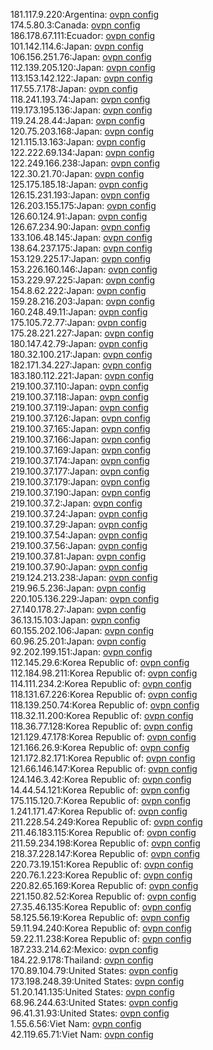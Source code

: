 181.117.9.220:Argentina: [ovpn config](vpn/181_117_9_220.ovpn)  
174.5.80.3:Canada: [ovpn config](vpn/174_5_80_3.ovpn)  
186.178.67.111:Ecuador: [ovpn config](vpn/186_178_67_111.ovpn)  
101.142.114.6:Japan: [ovpn config](vpn/101_142_114_6.ovpn)  
106.156.251.76:Japan: [ovpn config](vpn/106_156_251_76.ovpn)  
112.139.205.120:Japan: [ovpn config](vpn/112_139_205_120.ovpn)  
113.153.142.122:Japan: [ovpn config](vpn/113_153_142_122.ovpn)  
117.55.7.178:Japan: [ovpn config](vpn/117_55_7_178.ovpn)  
118.241.193.74:Japan: [ovpn config](vpn/118_241_193_74.ovpn)  
119.173.195.136:Japan: [ovpn config](vpn/119_173_195_136.ovpn)  
119.24.28.44:Japan: [ovpn config](vpn/119_24_28_44.ovpn)  
120.75.203.168:Japan: [ovpn config](vpn/120_75_203_168.ovpn)  
121.115.13.163:Japan: [ovpn config](vpn/121_115_13_163.ovpn)  
122.222.69.134:Japan: [ovpn config](vpn/122_222_69_134.ovpn)  
122.249.166.238:Japan: [ovpn config](vpn/122_249_166_238.ovpn)  
122.30.21.70:Japan: [ovpn config](vpn/122_30_21_70.ovpn)  
125.175.185.18:Japan: [ovpn config](vpn/125_175_185_18.ovpn)  
126.15.231.193:Japan: [ovpn config](vpn/126_15_231_193.ovpn)  
126.203.155.175:Japan: [ovpn config](vpn/126_203_155_175.ovpn)  
126.60.124.91:Japan: [ovpn config](vpn/126_60_124_91.ovpn)  
126.67.234.90:Japan: [ovpn config](vpn/126_67_234_90.ovpn)  
133.106.48.145:Japan: [ovpn config](vpn/133_106_48_145.ovpn)  
138.64.237.175:Japan: [ovpn config](vpn/138_64_237_175.ovpn)  
153.129.225.17:Japan: [ovpn config](vpn/153_129_225_17.ovpn)  
153.226.160.146:Japan: [ovpn config](vpn/153_226_160_146.ovpn)  
153.229.97.225:Japan: [ovpn config](vpn/153_229_97_225.ovpn)  
154.8.62.222:Japan: [ovpn config](vpn/154_8_62_222.ovpn)  
159.28.216.203:Japan: [ovpn config](vpn/159_28_216_203.ovpn)  
160.248.49.11:Japan: [ovpn config](vpn/160_248_49_11.ovpn)  
175.105.72.77:Japan: [ovpn config](vpn/175_105_72_77.ovpn)  
175.28.221.227:Japan: [ovpn config](vpn/175_28_221_227.ovpn)  
180.147.42.79:Japan: [ovpn config](vpn/180_147_42_79.ovpn)  
180.32.100.217:Japan: [ovpn config](vpn/180_32_100_217.ovpn)  
182.171.34.227:Japan: [ovpn config](vpn/182_171_34_227.ovpn)  
183.180.112.221:Japan: [ovpn config](vpn/183_180_112_221.ovpn)  
219.100.37.110:Japan: [ovpn config](vpn/219_100_37_110.ovpn)  
219.100.37.118:Japan: [ovpn config](vpn/219_100_37_118.ovpn)  
219.100.37.119:Japan: [ovpn config](vpn/219_100_37_119.ovpn)  
219.100.37.126:Japan: [ovpn config](vpn/219_100_37_126.ovpn)  
219.100.37.165:Japan: [ovpn config](vpn/219_100_37_165.ovpn)  
219.100.37.166:Japan: [ovpn config](vpn/219_100_37_166.ovpn)  
219.100.37.169:Japan: [ovpn config](vpn/219_100_37_169.ovpn)  
219.100.37.174:Japan: [ovpn config](vpn/219_100_37_174.ovpn)  
219.100.37.177:Japan: [ovpn config](vpn/219_100_37_177.ovpn)  
219.100.37.179:Japan: [ovpn config](vpn/219_100_37_179.ovpn)  
219.100.37.190:Japan: [ovpn config](vpn/219_100_37_190.ovpn)  
219.100.37.2:Japan: [ovpn config](vpn/219_100_37_2.ovpn)  
219.100.37.24:Japan: [ovpn config](vpn/219_100_37_24.ovpn)  
219.100.37.29:Japan: [ovpn config](vpn/219_100_37_29.ovpn)  
219.100.37.54:Japan: [ovpn config](vpn/219_100_37_54.ovpn)  
219.100.37.56:Japan: [ovpn config](vpn/219_100_37_56.ovpn)  
219.100.37.81:Japan: [ovpn config](vpn/219_100_37_81.ovpn)  
219.100.37.90:Japan: [ovpn config](vpn/219_100_37_90.ovpn)  
219.124.213.238:Japan: [ovpn config](vpn/219_124_213_238.ovpn)  
219.96.5.236:Japan: [ovpn config](vpn/219_96_5_236.ovpn)  
220.105.136.229:Japan: [ovpn config](vpn/220_105_136_229.ovpn)  
27.140.178.27:Japan: [ovpn config](vpn/27_140_178_27.ovpn)  
36.13.15.103:Japan: [ovpn config](vpn/36_13_15_103.ovpn)  
60.155.202.106:Japan: [ovpn config](vpn/60_155_202_106.ovpn)  
60.96.25.201:Japan: [ovpn config](vpn/60_96_25_201.ovpn)  
92.202.199.151:Japan: [ovpn config](vpn/92_202_199_151.ovpn)  
112.145.29.6:Korea Republic of: [ovpn config](vpn/112_145_29_6.ovpn)  
112.184.98.211:Korea Republic of: [ovpn config](vpn/112_184_98_211.ovpn)  
114.111.234.2:Korea Republic of: [ovpn config](vpn/114_111_234_2.ovpn)  
118.131.67.226:Korea Republic of: [ovpn config](vpn/118_131_67_226.ovpn)  
118.139.250.74:Korea Republic of: [ovpn config](vpn/118_139_250_74.ovpn)  
118.32.11.200:Korea Republic of: [ovpn config](vpn/118_32_11_200.ovpn)  
118.36.77.128:Korea Republic of: [ovpn config](vpn/118_36_77_128.ovpn)  
121.129.47.178:Korea Republic of: [ovpn config](vpn/121_129_47_178.ovpn)  
121.166.26.9:Korea Republic of: [ovpn config](vpn/121_166_26_9.ovpn)  
121.172.82.171:Korea Republic of: [ovpn config](vpn/121_172_82_171.ovpn)  
121.66.146.147:Korea Republic of: [ovpn config](vpn/121_66_146_147.ovpn)  
124.146.3.42:Korea Republic of: [ovpn config](vpn/124_146_3_42.ovpn)  
14.44.54.121:Korea Republic of: [ovpn config](vpn/14_44_54_121.ovpn)  
175.115.120.7:Korea Republic of: [ovpn config](vpn/175_115_120_7.ovpn)  
1.241.171.47:Korea Republic of: [ovpn config](vpn/1_241_171_47.ovpn)  
211.228.54.249:Korea Republic of: [ovpn config](vpn/211_228_54_249.ovpn)  
211.46.183.115:Korea Republic of: [ovpn config](vpn/211_46_183_115.ovpn)  
211.59.234.198:Korea Republic of: [ovpn config](vpn/211_59_234_198.ovpn)  
218.37.228.147:Korea Republic of: [ovpn config](vpn/218_37_228_147.ovpn)  
220.73.19.151:Korea Republic of: [ovpn config](vpn/220_73_19_151.ovpn)  
220.76.1.223:Korea Republic of: [ovpn config](vpn/220_76_1_223.ovpn)  
220.82.65.169:Korea Republic of: [ovpn config](vpn/220_82_65_169.ovpn)  
221.150.82.52:Korea Republic of: [ovpn config](vpn/221_150_82_52.ovpn)  
27.35.46.135:Korea Republic of: [ovpn config](vpn/27_35_46_135.ovpn)  
58.125.56.19:Korea Republic of: [ovpn config](vpn/58_125_56_19.ovpn)  
59.11.94.240:Korea Republic of: [ovpn config](vpn/59_11_94_240.ovpn)  
59.22.11.238:Korea Republic of: [ovpn config](vpn/59_22_11_238.ovpn)  
187.233.214.62:Mexico: [ovpn config](vpn/187_233_214_62.ovpn)  
184.22.9.178:Thailand: [ovpn config](vpn/184_22_9_178.ovpn)  
170.89.104.79:United States: [ovpn config](vpn/170_89_104_79.ovpn)  
173.198.248.39:United States: [ovpn config](vpn/173_198_248_39.ovpn)  
51.20.141.135:United States: [ovpn config](vpn/51_20_141_135.ovpn)  
68.96.244.63:United States: [ovpn config](vpn/68_96_244_63.ovpn)  
96.41.31.93:United States: [ovpn config](vpn/96_41_31_93.ovpn)  
1.55.6.56:Viet Nam: [ovpn config](vpn/1_55_6_56.ovpn)  
42.119.65.71:Viet Nam: [ovpn config](vpn/42_119_65_71.ovpn)  
